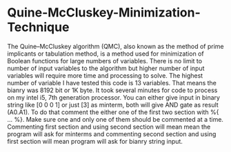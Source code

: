 # Quine-McCluskey-Minimization-Technique
The Quine–McCluskey algorithm (QMC), also known as the method of prime implicants or tabulation method, is a method used for minimization of Boolean functions for large numbers of variables. There is no limit to number of input variables to the algorithm but higher number of input variables will require more time and processing to solve. The highest number of variable I have tested this code is 13 variables. That means the bianry was 8192 bit or 1K byte. It took several minutes for code to process on my intel i5, 7th generation processor. You can either give input in binary string like [0 0 0 1]  or just [3] as minterm, both will give AND gate as result (A0.A1). To do that comment the either one of the first two section with %{ ... %}.  Make sure one and only one of them should be commented at a time. Commenting first section and using second section will mean mean the program will ask for minterms and commenting second section and using first section will mean program will ask for bianry string input.
